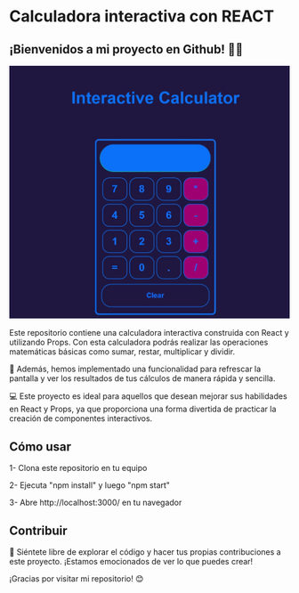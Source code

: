# Calculadora interactiva con REACT

## ¡Bienvenidos a mi proyecto en Github! 👨‍💻

![](https://github.com/fernandoDelPo/interactive-calculator/blob/main/src/assets/images/calculator%201.jpg?raw=true)

Este repositorio contiene una calculadora interactiva construida con React y utilizando Props. Con esta calculadora podrás realizar las operaciones matemáticas básicas como sumar, restar, multiplicar y dividir.

🧮 Además, hemos implementado una funcionalidad para refrescar la pantalla y ver los resultados de tus cálculos de manera rápida y sencilla.

💻 Este proyecto es ideal para aquellos que desean mejorar sus habilidades en React y Props, ya que proporciona una forma divertida de practicar la creación de componentes interactivos.

## Cómo usar
1- Clona este repositorio en tu equipo

2- Ejecuta "npm install" y luego "npm start"

3- Abre http://localhost:3000/ en tu navegador

## Contribuir
👀 Siéntete libre de explorar el código y hacer tus propias contribuciones a este proyecto. ¡Estamos emocionados de ver lo que puedes crear!

¡Gracias por visitar mi repositorio! 😊
